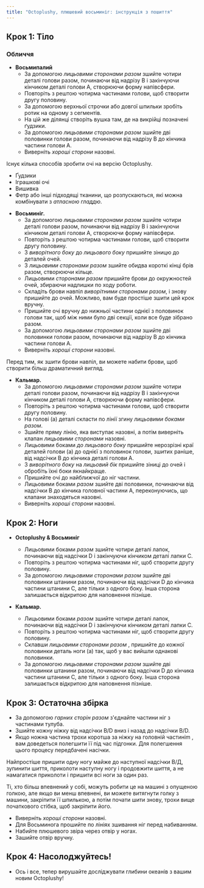 ```yaml
---
title: "Octoplushy, плюшевий восьминіг: інструкція з пошиття"
---
```


## Крок 1: Тіло

### Обличчя

- **Восьмипалий**
  - За допомогою _лицьовими сторонами разом_ зшийте чотири деталі голови разом, починаючи від надрізу В і закінчуючи кінчиком деталі голови А, створюючи форму напівсфери.
  - Повторіть з рештою чотирма частинами голови, щоб створити другу половину.
  - За допомогою верхньої строчки або довгої шпильки зробіть ротик на одному з сегментів.
  - На цій же ділянці створіть вушка там, де на викрійці позначені ґудзики.
  - За допомогою _лицьовими сторонами разом_ зшийте дві половинки голови разом, починаючи від надрізу В до кінчика частини голови А.
  - Виверніть _хороші сторони_ назовні.

<Note>

Існує кілька способів зробити очі на версію Octoplushy.
- Ґудзики
- Іграшкові очі
- Вишивка
- Фетр або інші підходящі тканини, що розпускаються, які можна комбінувати з _атласною гладдю_.

</Note>

- **Восьминіг.**
  - За допомогою _лицьовими сторонами разом_ зшийте чотири деталі голови разом, починаючи від надрізу В і закінчуючи кінчиком деталі голови А, створюючи форму напівсфери.
  - Повторіть з рештою чотирма частинами голови, щоб створити другу половину.
  - З _виворітного боку_ до _лицьового боку_ пришийте зіницю до деталей очей.
  - З _лицьовими сторонами разом_ зшийте обидва короткі кінці брів разом, створюючи кільце.
  - Лицьовими _сторонами разом_ пришийте брови до окружностей очей, збираючи надлишки по ходу роботи.
  - Складіть брови навпіл _виворітними сторонами разом_, і знову пришийте до очей. Можливо, вам буде простіше зшити цей крок вручну.
  - Пришийте очі вручну до нижньої частини однієї з половинок голови так, щоб між ними було дві секції, коли все буде зібрано разом.
  - За допомогою _лицьовими сторонами разом_ зшийте дві половинки голови разом, починаючи від надрізу В до кінчика частини голови А.
  - Виверніть _хороші сторони_ назовні.

<Note>

Перед тим, як зшити брови навпіл, ви можете набити брови, щоб створити більш драматичний вигляд.

</Note>

- **Кальмар.**
  - За допомогою _лицьовими сторонами разом_ зшийте чотири деталі голови разом, починаючи від надрізу В і закінчуючи кінчиком деталі голови А, створюючи форму напівсфери.
  - Повторіть з рештою чотирма частинами голови, щоб створити другу половину.
  - На голові (а) деталі скласти по лінії згину _лицьовими боками разом_.
  - Зшийте пряму лінію, яка виступає назовні, а потім виверніть клапан _лицьовими сторонами_ назовні.
  - Лицьовими боками _до лицьового боку_ пришийте нерозрізні краї деталей голови (а) до однієї з половинок голови, зшитих раніше, від надсічки В до кінчика деталі голови А.
  - З _виворітного боку_ на _лицьовий бік_ пришийте зіниці до очей і обробіть їхні боки якнайкраще.
  - Пришийте очі до найближчої до ніг частини.
  - Лицьовими боками _разом_ зшийте дві половинки, починаючи від надсічки В до кінчика головної частини А, переконуючись, що клапани знаходяться назовні.
  - Виверніть _хороші сторони_ назовні.

## Крок 2: Ноги

- **Octoplushy & Восьминіг**
  - Лицьовими боками _разом_ зшийте чотири деталі лапок, починаючи від надсічки D і закінчуючи кінчиком деталі лапки С.
  - Повторіть з рештою чотирма частинами ніг, щоб створити другу половину.
  - За допомогою _лицьовими сторонами разом_ зшийте дві половинки штанини разом, починаючи від надсічки D до кінчика частини штанини С, але тільки з одного боку. Інша сторона залишається відкритою для наповнення пізніше.

- **Кальмар.**
  - Лицьовими боками _разом_ зшийте чотири деталі лапок, починаючи від надсічки D і закінчуючи кінчиком деталі лапки С.
  - Повторіть з рештою чотирма частинами ніг, щоб створити другу половину.
  - Склавши _лицьовими сторонами разом_ , пришийте до кожної половинки деталь ноги (а) так, щоб у вас вийшли однакові половинки.
  - За допомогою _лицьовими сторонами разом_ зшийте дві половинки штанини разом, починаючи від надсічки D до кінчика частини штанини С, але тільки з одного боку. Інша сторона залишається відкритою для наповнення пізніше.

## Крок 3: Остаточна збірка

- За допомогою _гарних сторін разом_ з'єднайте частини ніг з частинами тулуба.
- Зшийте кожну ніжку від надсічки B/D вниз і назад до надсічки B/D.
- Якщо ножна частина трохи коротша за ніжку на головній частиніm , вам доведеться полегшити її під час підгонки. Для полегшення цього процесу передбачені насічки.

<Tip>

Найпростіше пришити одну ногу майже до наступної надсічки В/Д, зупинити шиття, приколоти наступну ногу і продовжити шиття, а не намагатися приколоти і пришити всі ноги за один раз. 

Ті, хто більш впевнений у собі, можуть робити це на машині з опущеною голкою, але якщо ви менш впевнені, ви можете витягнути голку з машини, закріпити її шпилькою, а потім почати шити знову, трохи вище початкового стібка, щоб закріпити його.
  
</Tip>

- Виверніть _хороші сторони_ назовні.
- Для Восьминога прошийте по лініях зшивання ніг перед набиванням.
- Набийте плюшевого звіра через отвір у ногах.
- Зашийте отвір вручну.

## Крок 4: Насолоджуйтесь!

- Ось і все, тепер вирушайте досліджувати глибини океанів з вашим новим Octoplushy!
